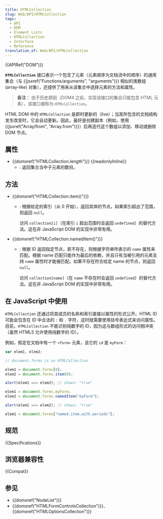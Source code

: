 ```yaml
---
title: HTMLCollection
slug: Web/API/HTMLCollection
tags:
  - API
  - DOM
  - Element Lists
  - HTMLCollection
  - Interface
  - Reference
translation_of: Web/API/HTMLCollection
---
```

{{APIRef("DOM")}}

**`HTMLCollection`** 接口表示一个包含了元素（元素顺序为文档流中的顺序）的通用集合（与 {{jsxref("Functions/arguments", "arguments")}} 相似的类数组 (array-like) 对象），还提供了用来从该集合中选择元素的方法和属性。

> **备注：** 由于历史原因（DOM4 之前，实现该接口的集合只能包含 HTML 元素），该接口被称为 `HTMLCollection`。

HTML DOM 中的 `HTMLCollection` 是即时更新的（live）；当其所包含的文档结构发生改变时，它会自动更新。因此，最好是创建副本（例如，使用 {{jsxref("Array/from", "Array.from")}}）后再迭代这个数组以添加、移动或删除 DOM 节点。

## 属性

- {{domxref("HTMLCollection.length")}} {{readonlyInline}}
  - : 返回集合当中子元素的数目。

## 方法

- {{domxref("HTMLCollection.item()")}}
  - : 根据给定的索引（从 0 开始），返回具体的节点。如果索引超出了范围，则返回 `null`。

    访问 `collection[i]`（在索引 `i` 超出范围时会返回 `undefined`）的替代方法。这在非 JavaScript DOM 的实现中非常有用。

- {{domxref("HTMLCollection.namedItem()")}}
  - : 根据 ID 返回指定节点，若不存在，则根据字符串所表示的 `name` 属性来匹配。根据 name 匹配只能作为最后的依赖，并且只有当被引用的元素支持 `name` 属性时才能被匹配。如果不存在符合给定 name 的节点，则返回 `null`。

    访问 `collection[name]`（在 `name` 不存在时会返回 `undefined`）的替代方法。这在非 JavaScript DOM 的实现中非常有用。

## 在 JavaScript 中使用

`HTMLCollection` 还通过将其成员的名称和索引直接以属性的形式公开。HTML ID 可能会包含在 ID 中合法的 `:` 和 `.` 字符，这时就需要使用括号表达式来访问属性。目前，`HTMLCollection` 不能识别纯数字的 ID，因为这与数组形式的访问相冲突（虽然 HTML5 允许使用纯数字的 ID）。

例如，假定在文档中有一个 `<form>` 元素，且它的 `id` 是 `myForm`：

```js
var elem1, elem2;

// document.forms is an HTMLCollection

elem1 = document.forms[0];
elem2 = document.forms.item(0);

alert(elem1 === elem2); // shows: "true"

elem1 = document.forms.myForm;
elem2 = document.forms.namedItem("myForm");

alert(elem1 === elem2); // shows: "true"

elem1 = document.forms["named.item.with.periods"];
```

## 规范

{{Specifications}}

## 浏览器兼容性

{{Compat}}

## 参见

- {{domxref("NodeList")}}
- {{domxref("HTMLFormControlsCollection")}}、{{domxref("HTMLOptionsCollection")}}
